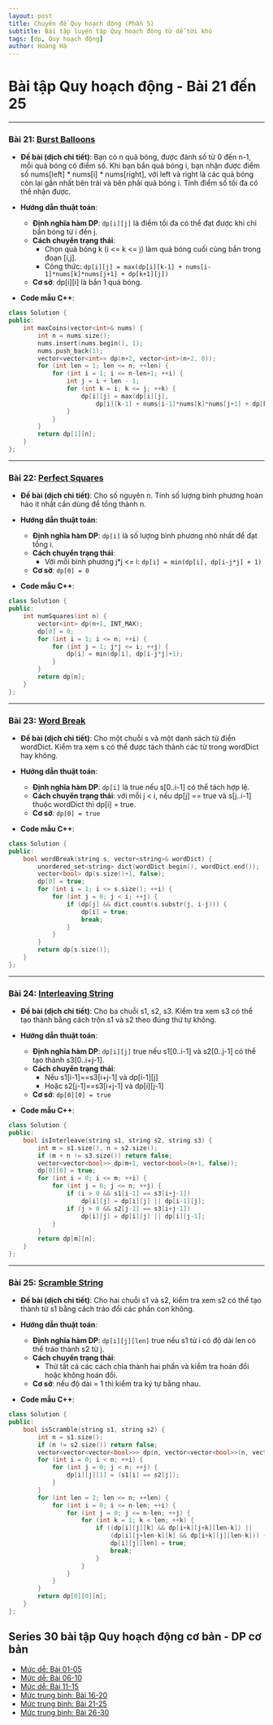 ```yaml
---
layout: post
title: Chuyên đề Quy hoạch động (Phần 5)
subtitle: Bài tập luyện tập Quy hoạch động từ dễ tới khó
tags: [dp, Quy hoạch động]
author: Hoàng Hà
---
```


# Bài tập Quy hoạch động - Bài 21 đến 25

---

### Bài 21: [Burst Balloons](https://leetcode.com/problems/burst-balloons/)

- **Đề bài (dịch chi tiết)**:
  Bạn có n quả bóng, được đánh số từ 0 đến n-1, mỗi quả bóng có điểm số. Khi bạn bắn quả bóng i, bạn nhận được điểm số nums[left] * nums[i] * nums[right], với left và right là các quả bóng còn lại gần nhất bên trái và bên phải quả bóng i. Tính điểm số tối đa có thể nhận được.

- **Hướng dẫn thuật toán**:
  - **Định nghĩa hàm DP**: `dp[i][j]` là điểm tối đa có thể đạt được khi chỉ bắn bóng từ i đến j.
  - **Cách chuyển trạng thái**:
    - Chọn quả bóng k (i <= k <= j) làm quả bóng cuối cùng bắn trong đoạn [i,j].
    - Công thức: `dp[i][j] = max(dp[i][k-1] + nums[i-1]*nums[k]*nums[j+1] + dp[k+1][j])`
  - **Cơ sở**: dp[i][i] là bắn 1 quả bóng.

- **Code mẫu C++**:
```cpp
class Solution {
public:
    int maxCoins(vector<int>& nums) {
        int n = nums.size();
        nums.insert(nums.begin(), 1);
        nums.push_back(1);
        vector<vector<int>> dp(n+2, vector<int>(n+2, 0));
        for (int len = 1; len <= n; ++len) {
            for (int i = 1; i <= n-len+1; ++i) {
                int j = i + len - 1;
                for (int k = i; k <= j; ++k) {
                    dp[i][j] = max(dp[i][j],
                        dp[i][k-1] + nums[i-1]*nums[k]*nums[j+1] + dp[k+1][j]);
                }
            }
        }
        return dp[1][n];
    }
};
```

---

### Bài 22: [Perfect Squares](https://leetcode.com/problems/perfect-squares/)

- **Đề bài (dịch chi tiết)**:
  Cho số nguyên n. Tính số lượng bình phương hoàn hảo ít nhất cần dùng để tổng thành n.

- **Hướng dẫn thuật toán**:
  - **Định nghĩa hàm DP**: `dp[i]` là số lượng bình phương nhỏ nhất để đạt tổng i.
  - **Cách chuyển trạng thái**: 
    - Với mỗi bình phương j*j <= i: `dp[i] = min(dp[i], dp[i-j*j] + 1)`
  - **Cơ sở**: `dp[0] = 0`

- **Code mẫu C++**:
```cpp
class Solution {
public:
    int numSquares(int n) {
        vector<int> dp(n+1, INT_MAX);
        dp[0] = 0;
        for (int i = 1; i <= n; ++i) {
            for (int j = 1; j*j <= i; ++j) {
                dp[i] = min(dp[i], dp[i-j*j]+1);
            }
        }
        return dp[n];
    }
};
```

---

### Bài 23: [Word Break](https://leetcode.com/problems/word-break/)

- **Đề bài (dịch chi tiết)**:
  Cho một chuỗi s và một danh sách từ điển wordDict. Kiểm tra xem s có thể được tách thành các từ trong wordDict hay không.

- **Hướng dẫn thuật toán**:
  - **Định nghĩa hàm DP**: `dp[i]` là true nếu s[0..i-1] có thể tách hợp lệ.
  - **Cách chuyển trạng thái**: với mỗi j < i, nếu dp[j] == true và s[j..i-1] thuộc wordDict thì dp[i] = true.
  - **Cơ sở**: `dp[0] = true`

- **Code mẫu C++**:
```cpp
class Solution {
public:
    bool wordBreak(string s, vector<string>& wordDict) {
        unordered_set<string> dict(wordDict.begin(), wordDict.end());
        vector<bool> dp(s.size()+1, false);
        dp[0] = true;
        for (int i = 1; i <= s.size(); ++i) {
            for (int j = 0; j < i; ++j) {
                if (dp[j] && dict.count(s.substr(j, i-j))) {
                    dp[i] = true;
                    break;
                }
            }
        }
        return dp[s.size()];
    }
};
```

---

### Bài 24: [Interleaving String](https://leetcode.com/problems/interleaving-string/)

- **Đề bài (dịch chi tiết)**:
  Cho ba chuỗi s1, s2, s3. Kiểm tra xem s3 có thể tạo thành bằng cách trộn s1 và s2 theo đúng thứ tự không.

- **Hướng dẫn thuật toán**:
  - **Định nghĩa hàm DP**: `dp[i][j]` true nếu s1[0..i-1] và s2[0..j-1] có thể tạo thành s3[0..i+j-1].
  - **Cách chuyển trạng thái**:
    - Nếu s1[i-1]==s3[i+j-1] và dp[i-1][j]
    - Hoặc s2[j-1]==s3[i+j-1] và dp[i][j-1]
  - **Cơ sở**: `dp[0][0] = true`

- **Code mẫu C++**:
```cpp
class Solution {
public:
    bool isInterleave(string s1, string s2, string s3) {
        int m = s1.size(), n = s2.size();
        if (m + n != s3.size()) return false;
        vector<vector<bool>> dp(m+1, vector<bool>(n+1, false));
        dp[0][0] = true;
        for (int i = 0; i <= m; ++i) {
            for (int j = 0; j <= n; ++j) {
                if (i > 0 && s1[i-1] == s3[i+j-1])
                    dp[i][j] = dp[i][j] || dp[i-1][j];
                if (j > 0 && s2[j-1] == s3[i+j-1])
                    dp[i][j] = dp[i][j] || dp[i][j-1];
            }
        }
        return dp[m][n];
    }
};
```

---

### Bài 25: [Scramble String](https://leetcode.com/problems/scramble-string/)

- **Đề bài (dịch chi tiết)**:
  Cho hai chuỗi s1 và s2, kiểm tra xem s2 có thể tạo thành từ s1 bằng cách tráo đổi các phần con không.

- **Hướng dẫn thuật toán**:
  - **Định nghĩa hàm DP**: `dp[i][j][len]` true nếu s1 từ i có độ dài len có thể tráo thành s2 từ j.
  - **Cách chuyển trạng thái**:
    - Thử tất cả các cách chia thành hai phần và kiểm tra hoán đổi hoặc không hoán đổi.
  - **Cơ sở**: nếu độ dài = 1 thì kiểm tra ký tự bằng nhau.

- **Code mẫu C++**:
```cpp
class Solution {
public:
    bool isScramble(string s1, string s2) {
        int n = s1.size();
        if (n != s2.size()) return false;
        vector<vector<vector<bool>>> dp(n, vector<vector<bool>>(n, vector<bool>(n+1, false)));
        for (int i = 0; i < n; ++i) {
            for (int j = 0; j < n; ++j) {
                dp[i][j][1] = (s1[i] == s2[j]);
            }
        }
        for (int len = 2; len <= n; ++len) {
            for (int i = 0; i <= n-len; ++i) {
                for (int j = 0; j <= n-len; ++j) {
                    for (int k = 1; k < len; ++k) {
                        if ((dp[i][j][k] && dp[i+k][j+k][len-k]) ||
                            (dp[i][j+len-k][k] && dp[i+k][j][len-k])) {
                            dp[i][j][len] = true;
                            break;
                        }
                    }
                }
            }
        }
        return dp[0][0][n];
    }
};
```


## Series 30 bài tập Quy hoạch động cơ bản - DP cơ bản
- [Mức dễ: Bài 01-05](https://habelle.github.io/2025-04-27-chuyen-de-qhd-p1/)
- [Mức dễ: Bài 06-10](https://habelle.github.io/2025-04-27-chuyen-de-qhd-p2/)
- [Mức dễ: Bài 11-15](https://habelle.github.io/2025-04-27-chuyen-de-qhd-p3/)
- [Mức trung bình: Bài 16-20](https://habelle.github.io/2025-04-27-chuyen-de-qhd-p4/)
- [Mức trung bình: Bài 21-25](https://habelle.github.io/2025-04-27-chuyen-de-qhd-p5/)
- [Mức trung bình: Bài 26-30](https://habelle.github.io/2025-04-27-chuyen-de-qhd-p6/)

